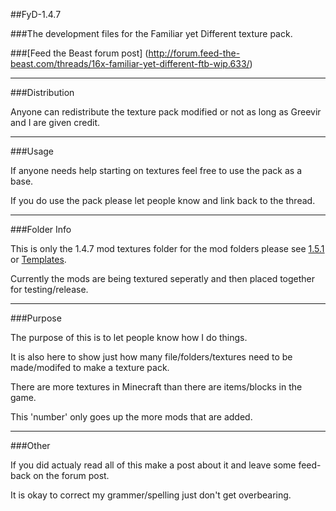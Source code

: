 ##FyD-1.4.7

###The development files for the Familiar yet Different texture pack.

###[Feed the Beast forum post] (http://forum.feed-the-beast.com/threads/16x-familiar-yet-different-ftb-wip.633/)
***
###Distribution

Anyone can redistribute the texture pack modified or not as long as Greevir and I are given credit.
***
###Usage

If anyone needs help starting on textures feel free to use the pack as a base.

If you do use the pack please let people know and link back to the thread.
***
###Folder Info

This is only the 1.4.7 mod textures folder for the mod folders please see [1.5.1]() or [Templates]().

Currently the mods are being textured seperatly and then placed together for testing/release.
***
###Purpose

The purpose of this is to let people know how I do things.

It is also here to show just how many file/folders/textures need to be made/modifed to make a texture pack.

There are more textures in Minecraft than there are items/blocks in the game.

This 'number' only goes up the more mods that are added.
***
###Other

If you did actualy read all of this make a post about it and leave some feed-back on the forum post.

It is okay to correct my grammer/spelling just don't get overbearing.
